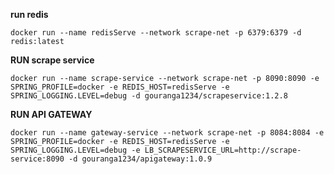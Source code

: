 
**run redis**

`docker run --name redisServe --network scrape-net -p 6379:6379 -d redis:latest`

**RUN scrape service**

`docker run --name scrape-service --network scrape-net -p 8090:8090 -e SPRING_PROFILE=docker -e REDIS_HOST=redisServe -e SPRING_LOGGING.LEVEL=debug -d gouranga1234/scrapeservice:1.2.8`

**RUN API GATEWAY**

`docker run --name gateway-service --network scrape-net -p 8084:8084 -e SPRING_PROFILE=docker -e REDIS_HOST=redisServe -e SPRING_LOGGING.LEVEL=debug -e LB_SCRAPESERVICE_URL=http://scrape-service:8090 -d gouranga1234/apigateway:1.0.9`